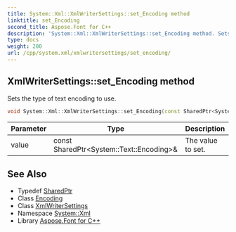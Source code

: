 ```yaml
---
title: System::Xml::XmlWriterSettings::set_Encoding method
linktitle: set_Encoding
second_title: Aspose.Font for C++
description: 'System::Xml::XmlWriterSettings::set_Encoding method. Sets the type of text encoding to use in C++.'
type: docs
weight: 200
url: /cpp/system.xml/xmlwritersettings/set_encoding/
---
```

## XmlWriterSettings::set_Encoding method


Sets the type of text encoding to use.

```cpp
void System::Xml::XmlWriterSettings::set_Encoding(const SharedPtr<System::Text::Encoding> &value)
```


| Parameter | Type | Description |
| --- | --- | --- |
| value | const SharedPtr\<System::Text::Encoding\>\& | The value to set. |

## See Also

* Typedef [SharedPtr](../../../system/sharedptr/)
* Class [Encoding](../../../system.text/encoding/)
* Class [XmlWriterSettings](../)
* Namespace [System::Xml](../../)
* Library [Aspose.Font for C++](../../../)
